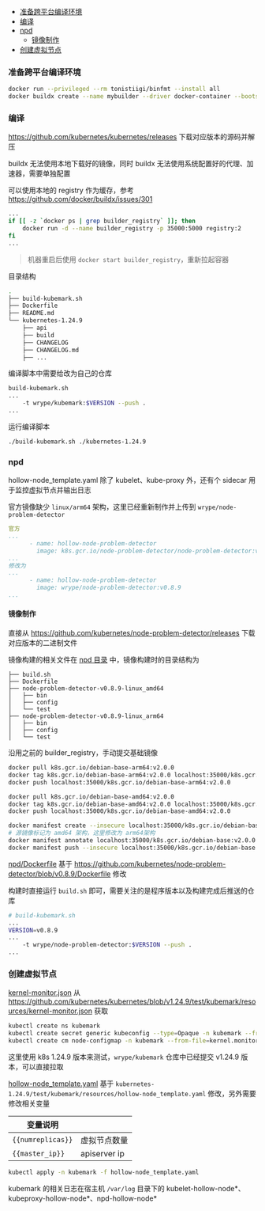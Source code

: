 <!-- TOC -->

- [准备跨平台编译环境](#%E5%87%86%E5%A4%87%E8%B7%A8%E5%B9%B3%E5%8F%B0%E7%BC%96%E8%AF%91%E7%8E%AF%E5%A2%83)
- [编译](#%E7%BC%96%E8%AF%91)
- [npd](#npd)
    - [镜像制作](#%E9%95%9C%E5%83%8F%E5%88%B6%E4%BD%9C)
- [创建虚拟节点](#%E5%88%9B%E5%BB%BA%E8%99%9A%E6%8B%9F%E8%8A%82%E7%82%B9)

<!-- /TOC -->

### 准备跨平台编译环境

```bash
docker run --privileged --rm tonistiigi/binfmt --install all
docker buildx create --name mybuilder --driver docker-container --bootstrap --use --driver-opt network=host
```

### 编译

https://github.com/kubernetes/kubernetes/releases 下载对应版本的源码并解压

buildx 无法使用本地下载好的镜像，同时 buildx 无法使用系统配置好的代理、加速器，需要单独配置

可以使用本地的 registry 作为缓存，参考 https://github.com/docker/buildx/issues/301

```bash
...
if [[ -z `docker ps | grep builder_registry` ]]; then
    docker run -d --name builder_registry -p 35000:5000 registry:2
fi
...
```

> 机器重启后使用 `docker start builder_registry`，重新拉起容器

目录结构

```bash
.
├── build-kubemark.sh
├── Dockerfile
├── README.md
└── kubernetes-1.24.9
    ├── api
    ├── build
    ├── CHANGELOG
    ├── CHANGELOG.md
    ├── ...
```

编译脚本中需要给改为自己的仓库

```bash
build-kubemark.sh
...
    -t wrype/kubemark:$VERSION --push .
...
```

运行编译脚本

```bash
./build-kubemark.sh ./kubernetes-1.24.9
```

### npd

hollow-node_template.yaml 除了 kubelet、kube-proxy 外，还有个 sidecar 用于监控虚拟节点并输出日志

官方镜像缺少 `linux/arm64` 架构，这里已经重新制作并上传到 `wrype/node-problem-detector`

```yaml
官方
...
      - name: hollow-node-problem-detector
        image: k8s.gcr.io/node-problem-detector/node-problem-detector:v0.8.9
...
修改为
...
      - name: hollow-node-problem-detector
        image: wrype/node-problem-detector:v0.8.9
...
```

#### 镜像制作

直接从 https://github.com/kubernetes/node-problem-detector/releases 下载对应版本的二进制文件

镜像构建的相关文件在 [npd 目录](npd) 中，镜像构建时的目录结构为

```bash.
├── build.sh
├── Dockerfile
├── node-problem-detector-v0.8.9-linux_amd64
│   ├── bin
│   ├── config
│   └── test
├── node-problem-detector-v0.8.9-linux_arm64
│   ├── bin
│   ├── config
│   └── test
```

沿用之前的 builder_registry，手动提交基础镜像

```bash
docker pull k8s.gcr.io/debian-base-arm64:v2.0.0
docker tag k8s.gcr.io/debian-base-arm64:v2.0.0 localhost:35000/k8s.gcr.io/debian-base-arm64:v2.0.0
docker push localhost:35000/k8s.gcr.io/debian-base-arm64:v2.0.0

docker pull k8s.gcr.io/debian-base-amd64:v2.0.0
docker tag k8s.gcr.io/debian-base-amd64:v2.0.0 localhost:35000/k8s.gcr.io/debian-base-amd64:v2.0.0
docker push localhost:35000/k8s.gcr.io/debian-base-amd64:v2.0.0

docker manifest create --insecure localhost:35000/k8s.gcr.io/debian-base:v2.0.0 localhost:35000/k8s.gcr.io/debian-base-amd64:v2.0.0 localhost:35000/k8s.gcr.io/debian-base-arm64:v2.0.0
# 源镜像标记为 amd64 架构，这里修改为 arm64架构
docker manifest annotate localhost:35000/k8s.gcr.io/debian-base:v2.0.0 localhost:35000/k8s.gcr.io/debian-base-arm64:v2.0.0 --arch arm64
docker manifest push --insecure localhost:35000/k8s.gcr.io/debian-base:v2.0.0
```

[npd/Dockerfile](npd/Dockerfile) 基于 https://github.com/kubernetes/node-problem-detector/blob/v0.8.9/Dockerfile 修改

构建时直接运行 `build.sh` 即可，需要关注的是程序版本以及构建完成后推送的仓库

```bash
# build-kubemark.sh
...
VERSION=v0.8.9
...
    -t wrype/node-problem-detector:$VERSION --push .
...
```

### 创建虚拟节点

[kernel-monitor.json](kernel-monitor.json) 从 https://github.com/kubernetes/kubernetes/blob/v1.24.9/test/kubemark/resources/kernel-monitor.json 获取

```bash
kubectl create ns kubemark
kubectl create secret generic kubeconfig --type=Opaque -n kubemark --from-file=kubelet.kubeconfig=/root/.kube/config --from-file=kubeproxy.kubeconfig=/root/.kube/config --from-file=npd.kubeconfig=/root/.kube/config
kubectl create cm node-configmap -n kubemark --from-file=kernel.monitor=./kernel-monitor.json
```

这里使用 k8s 1.24.9 版本来测试，`wrype/kubemark` 仓库中已经提交 v1.24.9 版本，可以直接拉取

[hollow-node_template.yaml](hollow-node_template.yaml) 基于 `kubernetes-1.24.9/test/kubemark/resources/hollow-node_template.yaml` 修改，另外需要修改相关变量

| 变量说明          |              |
| ----------------- | ------------ |
| `{{numreplicas}}` | 虚拟节点数量 |
| `{{master_ip}}`   | apiserver ip |

```bash
kubectl apply -n kubemark -f hollow-node_template.yaml
```

kubemark 的相关日志在宿主机 `/var/log` 目录下的 kubelet-hollow-node*、kubeproxy-hollow-node*、npd-hollow-node*